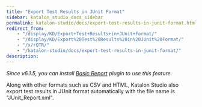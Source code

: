 ```yaml
---
title: "Export Test Results in JUnit Format" 
sidebar: katalon_studio_docs_sidebar
permalink: katalon-studio/docs/export-test-results-in-junit-format.html 
redirect_from:
    - "/display/KD/Export+Test+Results+in+JUnit+Format/"
    - "/display/KD/Export%20Test%20Results%20in%20JUnit%20Format/"
    - "/x/rQTR/"
    - "/katalon-studio/docs/export-test-results-in-junit-format/"
description: 
---
```

*Since v6.1.5, you can install [Basic Report](https://store.katalon.com/product/59/Basic-Report) plugin to use this feature.*

Along with other formats such as CSV and HTML, Katalon Studio also export test results in JUnit format automatically with the file name is "JUnit_Report.xml".